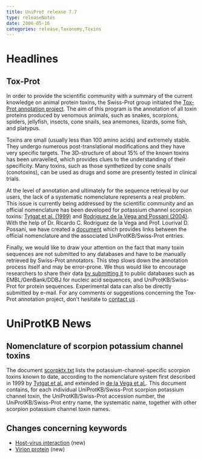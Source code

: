 ```yaml
---
title: UniProt release 7.7
type: releaseNotes
date: 2006-05-16
categories: release,Taxonomy,Toxins
---
```


# Headlines

## Tox-Prot

In order to provide the scientific community with a summary of the current knowledge on animal protein toxins, the Swiss-Prot group initiated the [Tox-Prot annotation project](http://www.expasy.org/sprot/tox-prot/). The aim of this program is the annotation of all toxin proteins produced by venomous animals, such as snakes, scorpions, spiders, jellyfish, insects, cone snails, sea anemones, lizards, some fish, and platypus.

Toxins are small (usually less than 100 amino acids) and extremely stable. They undergo numerous post-translational modifications and they have very specific targets. The 3D-structure of about 15% of the known toxins has been unravelled, which provides clues to the understanding of their specificity. Many toxins, such as those synthetized by cone snails (conotoxins), can be used as drugs and some are presently tested in clinical trials.

At the level of annotation and ultimately for the sequence retrieval by our users, the lack of a systematic nomenclature represents a real problem. This issue is currently being addressed by the scientific community and an official nomenclature has been developed for potassium channel scorpion toxins: [Tytgat et al. (1999)](http://view.ncbi.nlm.nih.gov/pubmed/10542442) and [Rodriguez de la Vega and Possani (2004)](http://view.ncbi.nlm.nih.gov/pubmed/15208019). With the help of Dr. Ricardo C. Rodriguez de la Vega and Prof. Lourival D. Possani, we have created a [document](https://ftp.uniprot.org/pub/databases/uniprot/current_release/knowledgebase/complete/docs/scorpktx.txt) which provides links between the official nomenclature and the associated UniProtKB/Swiss-Prot entries.

Finally, we would like to draw your attention on the fact that many toxin sequences are not submitted to any databases and have to be manually retrieved by Swiss-Prot annotators. This step slows down the annotation process itself and may be error-prone. We thus would like to encourage researchers to share their data [by submitting it](https://www.uniprot.org/help/submissions) to public databases such as EMBL/GenBank/DDBJ for nucleic acid sequences, and UniProtKB/Swiss-Prot for protein sequences. Experimental data can also be directly submitted by e-mail. For any comments or suggestions concerning the Tox-Prot annotation project, don't hesitate to [contact us](https://www.uniprot.org/contact) .

  

# UniProtKB News

## Nomenclature of scorpion potassium channel toxins

The document [scorpktx.txt](https://ftp.uniprot.org/pub/databases/uniprot/current_release/knowledgebase/complete/docs/scorpktx.txt) lists the potassium-channel-specific scorpion toxins known to date, according to the nomenclature system first described in 1999 by [Tytgat et al.](http://view.ncbi.nlm.nih.gov/pubmed/10542442) and extended in [de la Vega et al.](http://view.ncbi.nlm.nih.gov/pubmed/15208019). This document contains, for each individual UniProtKB/Swiss-Prot scorpion potassium channel toxin, the UniProtKB/Swiss-Prot accession number, the UniProtKB/Swiss-Prot entry name, the systematic name, together with other scorpion potassium channel toxin names.

## Changes concerning keywords

-   [Host-virus interaction](https://www.uniprot.org/keywords/KW-0945) (new)
-   [Virion protein](https://www.uniprot.org/keywords/KW-0946) (new)
